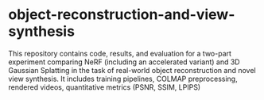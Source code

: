 # object-reconstruction-and-view-synthesis
This repository contains code, results, and evaluation for a two-part experiment comparing NeRF (including an accelerated variant) and 3D Gaussian Splatting in the task of real-world object reconstruction and novel view synthesis. It includes training pipelines, COLMAP preprocessing, rendered videos, quantitative metrics (PSNR, SSIM, LPIPS)
